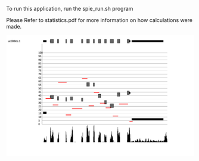 To run this application, run the spie_run.sh program

Please Refer to statistics.pdf for more information on how calculations were made.

![screenshot](screenshot.png?raw=true "Screenshot")

